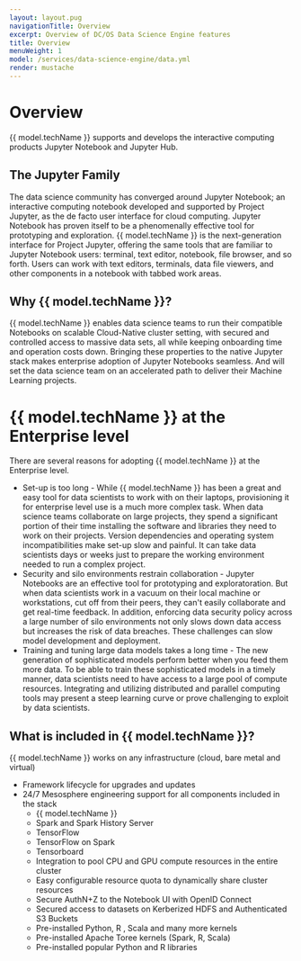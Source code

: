 ```yaml
---
layout: layout.pug
navigationTitle: Overview
excerpt: Overview of DC/OS Data Science Engine features
title: Overview
menuWeight: 1
model: /services/data-science-engine/data.yml
render: mustache
---
```


#  Overview

{{ model.techName }} supports and develops the interactive computing products Jupyter Notebook and Jupyter Hub. 

## The Jupyter Family

The data science community has converged around Jupyter Notebook; an interactive computing notebook developed and supported by Project Jupyter, as the de facto user interface for cloud computing. Jupyter Notebook has proven itself to be a phenomenally effective tool for prototyping and exploration. 
{{ model.techName }} is the next-generation interface for Project Jupyter, offering the same tools that are familiar to Jupyter Notebook users: terminal, text editor, notebook, file browser, and so forth. Users can work with text editors, terminals, data file viewers, and other components in a notebook with tabbed work areas.
## Why {{ model.techName }}? 
{{ model.techName }} enables data science teams to run their compatible Notebooks on scalable Cloud-Native cluster setting, with secured and controlled access to massive data sets, all while keeping onboarding time and operation costs down. Bringing these properties to the native Jupyter stack makes enterprise adoption of Jupyter Notebooks seamless. And will set the data science team on an accelerated path to deliver their Machine Learning projects. 
# {{ model.techName }} at the Enterprise level
There are several reasons for adopting {{ model.techName }} at the Enterprise level. 
- Set-up is too long - While {{ model.techName }} has been a great and easy tool for data scientists to work with on their laptops, provisioning it for enterprise level use is a much more complex task. When data science teams collaborate on large projects, they spend a significant portion of their time installing the software and libraries they need to work on their projects. Version dependencies and operating system incompatibilities make set-up slow and painful. It can take data scientists days or weeks just to prepare the working environment needed to run a complex project. 
- Security and silo environments restrain collaboration - Jupyter Notebooks are an effective tool for prototyping and exploratoration. But when data scientists work in a vacuum on their local machine or workstations, cut off from their peers, they can't easily collaborate and get real-time feedback. In addition, enforcing data security policy across a large number of silo environments not only slows down data access but increases the risk of data breaches. These challenges can slow model development and deployment.  
- Training and tuning large data models takes a long time - The new generation of sophisticated models perform better when you feed them more data. To be able to train these sophisticated models in a timely manner, data scientists need to have access to a large pool of compute resources. Integrating and utilizing distributed and parallel computing tools may present a steep learning curve or prove challenging to exploit by data scientists.
## What is included in {{ model.techName }}?

{{ model.techName }} works on any infrastructure (cloud, bare metal and virtual)
- Framework lifecycle for upgrades and updates 
- 24/7 Mesosphere engineering support for all components included in the stack
    - {{ model.techName }}
    - Spark and Spark History Server 
    - TensorFlow
    - TensorFlow on Spark
    - Tensorboard
    - Integration to pool CPU and GPU compute resources in the entire cluster
    - Easy configurable resource quota to dynamically share cluster resources
    - Secure AuthN+Z to the Notebook UI with OpenID Connect 
    - Secured access to datasets on Kerberized HDFS and Authenticated S3 Buckets
    - Pre-installed Python, R , Scala and many more kernels
    - Pre-installed Apache Toree kernels (Spark, R, Scala) 
    - Pre-installed popular Python and R libraries
